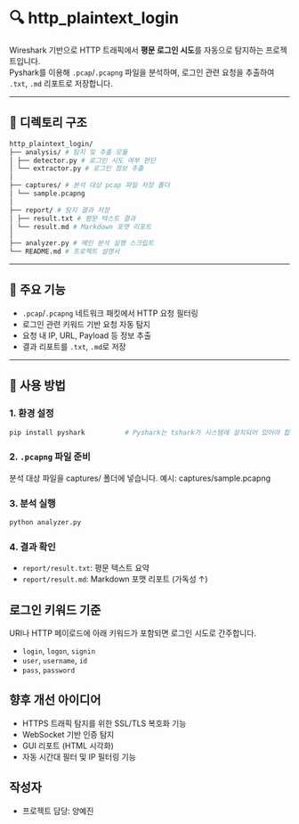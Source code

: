 # 🔍 http_plaintext_login

Wireshark 기반으로 HTTP 트래픽에서 **평문 로그인 시도**를 자동으로 탐지하는 프로젝트입니다.  
Pyshark를 이용해 `.pcap`/`.pcapng` 파일을 분석하며, 로그인 관련 요청을 추출하여 `.txt`, `.md` 리포트로 저장합니다.

---

## 📁 디렉토리 구조

```bash
http_plaintext_login/
├── analysis/ # 탐지 및 추출 모듈
│ ├── detector.py # 로그인 시도 여부 판단
│ └── extractor.py # 로그인 정보 추출
│
├── captures/ # 분석 대상 pcap 파일 저장 폴더
│ └── sample.pcapng
│
├── report/ # 탐지 결과 저장
│ ├── result.txt # 평문 텍스트 결과
│ └── result.md # Markdown 포맷 리포트
│
├── analyzer.py # 메인 분석 실행 스크립트
└── README.md # 프로젝트 설명서
```


---

## 🧠 주요 기능

- `.pcap`/`.pcapng` 네트워크 패킷에서 HTTP 요청 필터링
- 로그인 관련 키워드 기반 요청 자동 탐지
- 요청 내 IP, URL, Payload 등 정보 추출
- 결과 리포트를 `.txt`, `.md`로 저장

---

## 🚀 사용 방법

### 1. 환경 설정

```bash
pip install pyshark          # Pyshark는 tshark가 시스템에 설치되어 있어야 합니다.
```

### 2. `.pcapng` 파일 준비
분석 대상 파일을 captures/ 폴더에 넣습니다.
예시: captures/sample.pcapng

### 3. 분석 실행
```bash
python analyzer.py
```

### 4. 결과 확인

- `report/result.txt`: 평문 텍스트 요약
- `report/result.md`: Markdown 포맷 리포트 (가독성 ↑)

## 로그인 키워드 기준 
URI나 HTTP 페이로드에 아래 키워드가 포함되면 로그인 시도로 간주합니다.

- `login`, `logon`, `signin`
- `user`, `username`, `id`
- `pass`, `password`


## 향후 개선 아이디어
- HTTPS 트래픽 탐지를 위한 SSL/TLS 복호화 기능
- WebSocket 기반 인증 탐지
- GUI 리포트 (HTML 시각화)
- 자동 시간대 필터 및 IP 필터링 기능


## 작성자
- 프로젝트 담당: 양예진


